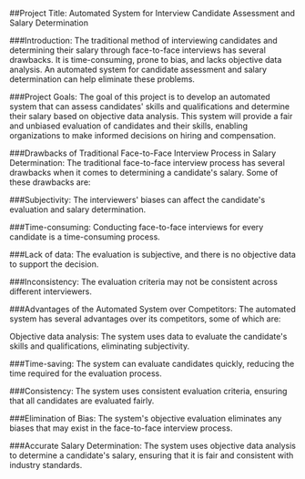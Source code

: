 ##Project Title: Automated System for Interview Candidate Assessment and Salary Determination

###Introduction:
The traditional method of interviewing candidates and determining their salary through face-to-face interviews has several drawbacks. It is time-consuming, prone to bias, and lacks objective data analysis. An automated system for candidate assessment and salary determination can help eliminate these problems.

###Project Goals:
The goal of this project is to develop an automated system that can assess candidates' skills and qualifications and determine their salary based on objective data analysis. This system will provide a fair and unbiased evaluation of candidates and their skills, enabling organizations to make informed decisions on hiring and compensation.

###Drawbacks of Traditional Face-to-Face Interview Process in Salary Determination:
The traditional face-to-face interview process has several drawbacks when it comes to determining a candidate's salary. Some of these drawbacks are:

###Subjectivity: The interviewers' biases can affect the candidate's evaluation and salary determination.

###Time-consuming: Conducting face-to-face interviews for every candidate is a time-consuming process.

###Lack of data: The evaluation is subjective, and there is no objective data to support the decision.

###Inconsistency: The evaluation criteria may not be consistent across different interviewers.

###Advantages of the Automated System over Competitors:
The automated system has several advantages over its competitors, some of which are:

Objective data analysis: The system uses data to evaluate the candidate's skills and qualifications, eliminating subjectivity.

###Time-saving: The system can evaluate candidates quickly, reducing the time required for the evaluation process.

###Consistency: The system uses consistent evaluation criteria, ensuring that all candidates are evaluated fairly.

###Elimination of Bias: The system's objective evaluation eliminates any biases that may exist in the face-to-face interview process.

###Accurate Salary Determination: The system uses objective data analysis to determine a candidate's salary, ensuring that it is fair and consistent with industry standards.
